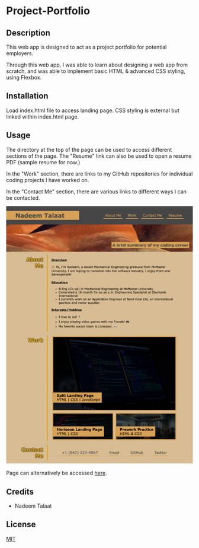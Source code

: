 # Project-Portfolio
## Description
This web app is designed to act as a project portfolio for potential employers.

Through this web app, I was able to learn about designing a web app from scratch, and was able to implement basic HTML & advanced CSS styling, using Flexbox.
## Installation

Load index.html file to access landing page. CSS styling is external but linked within index.html page.
## Usage
The directory at the top of the page can be used to access different sections of the page. The "Resume" link can also be used to open a resume PDF (sample resume for now.)

In the "Work" section, there are links to my GitHub repositories for individual coding projects I have worked on.

In the "Contact Me" section, there are various links to different ways I can be contacted.

![Screenshot of Page](./assets/images/screenshot.jpeg)

Page can alternatively be accessed [here](https://nadeemtalaat.github.io/Project-Portfolio/).

## Credits

- Nadeem Talaat

## License

[MIT](https://choosealicense.com/licenses/mit/)
